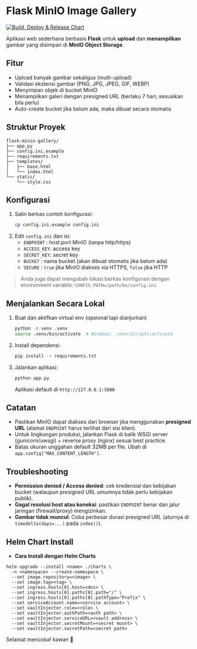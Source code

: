 # Flask MinIO Image Gallery

[![Build, Deploy & Release Chart](https://github.com/lethisa/gallery-app/actions/workflows/build-push-deploy.yml/badge.svg)](https://github.com/lethisa/gallery-app/actions/workflows/build-push-deploy.yml)

Aplikasi web sederhana berbasis **Flask** untuk **upload** dan **menampilkan** gambar yang disimpan di **MinIO Object Storage**.

## Fitur
- Upload banyak gambar sekaligus (multi-upload)
- Validasi ekstensi gambar (PNG, JPG, JPEG, GIF, WEBP)
- Menyimpan objek di bucket MinIO
- Menampilkan galeri dengan presigned URL (berlaku 7 hari; sesuaikan bila perlu)
- Auto-create bucket jika belum ada, maka dibuat secara otomatis

## Struktur Proyek
```
flask-minio-gallery/
├── app.py
├── config.ini.example
├── requirements.txt
├── templates/
│   ├── base.html
│   └── index.html
└── static/
    └── style.css
```

## Konfigurasi
1. Salin berkas contoh konfigurasi:
   ```bash
   cp config.ini.example config.ini
   ```
2. Edit `config.ini` dan isi:
   - `ENDPOINT`  : host:port MinIO (tanpa http/https)
   - `ACCESS_KEY`: access key
   - `SECRET_KEY`: secret key
   - `BUCKET`    : nama bucket (akan dibuat otomatis jika belum ada)
   - `SECURE`    : `true` jika MinIO diakses via HTTPS, `false` jika HTTP

> Anda juga dapat mengubah lokasi berkas konfigurasi dengan environment variable:
> `CONFIG_PATH=/path/ke/config.ini`

## Menjalankan Secara Lokal
1. Buat dan aktifkan virtual env (opsional tapi dianjurkan)
   ```bash
   python -m venv .venv
   source .venv/bin/activate  # Windows: .venv\Scripts\activate
   ```
2. Install dependensi:
   ```bash
   pip install -r requirements.txt
   ```
3. Jalankan aplikasi:
   ```bash
   python app.py
   ```
   Aplikasi default di `http://127.0.0.1:5000`

## Catatan
- Pastikan MinIO dapat diakses dari browser jika menggunakan **presigned URL** (alamat `ENDPOINT` harus terlihat dari sisi klien).
- Untuk lingkungan produksi, jalankan Flask di balik WSGI server (gunicorn/uwsgi) + reverse proxy (nginx) sesuai best practice.
- Batas ukuran unggahan default 32MB per file. Ubah di `app.config["MAX_CONTENT_LENGTH"]`.

## Troubleshooting
- **Permission denied / Access denied**: cek kredensial dan kebijakan bucket (walaupun presigned URL umumnya tidak perlu kebijakan publik).
- **Gagal resolusi host atau koneksi**: pastikan `ENDPOINT` benar dan jalur jaringan (firewall/proxy) mengizinkan.
- **Gambar tidak muncul**: Coba perbesar durasi presigned URL (aturnya di `timedelta(days=...)` pada `index()`).

## Helm Chart Install
- **Cara Install dengan Helm Charts**

```helm
helm upgrade --install <name> ./charts \
  -n <namespace> --create-namespace \
  --set image.repository=<image> \
  --set image.tag=<tag> \
  --set ingress.hosts[0].host=<dns> \
  --set ingress.hosts[0].paths[0].path="/" \
  --set ingress.hosts[0].paths[0].pathType="Prefix" \
  --set serviceAccount.name=<service account> \
  --set vaultInjector.role=<role> \
  --set vaultInjector.authPath=<auth path> \
  --set vaultInjector.serviceURL=<vault address> \
  --set vaultInjector.secretMount=<secret mount> \
  --set vaultInjector.secretPath=<secret path>
```

Selamat mencoba! kawan 🎉